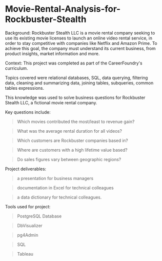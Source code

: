 # Movie-Rental-Analysis-for-Rockbuster-Stealth
Background: Rockbuster Stealth LLC is a movie rental company seeking to use its existing movie licenses to launch an online video rental service, in order to stay competitive with companies like Netflix and Amazon Prime. To achieve this goal, the company must understand its current business, from product insights, market information and more. 

Context: This project was completed as part of the CareerFoundry's curriculum. 

Topics covered were relational databases, SQL, data querying, filtering data, cleaning and summarizing data, joining tables, subqueries, common tables expressions. 

This knowledge was used to solve business questions for Rockbuster Stealth LLC, a fictional movie rental company.

Key questions include: 
>Which movies contributed the most/least to revenue gain?

>What was the average rental duration for all videos?

>Which customers are Rockbuster companies based in?

>Where are customers with a high lifetime value based?

>Do sales figures vary between geographic regions?
 
Project deliverables: 
>a presentation for business managers

>documentation in Excel for technical colleagues

>a data dictionary for technical colleagues.

Tools used for project: 
>PostgreSQL Database

>DbVisualizer

>pg4Admin

>SQL

>Tableau


